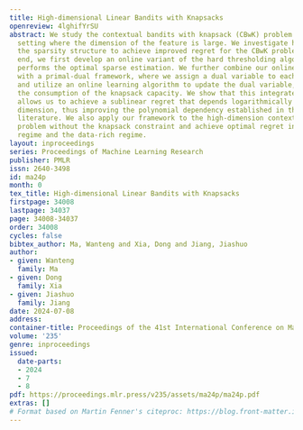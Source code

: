 ```yaml
---
title: High-dimensional Linear Bandits with Knapsacks
openreview: 4lghifYrSU
abstract: We study the contextual bandits with knapsack (CBwK) problem under the high-dimensional
  setting where the dimension of the feature is large. We investigate how to exploit
  the sparsity structure to achieve improved regret for the CBwK problem. To this
  end, we first develop an online variant of the hard thresholding algorithm that
  performs the optimal sparse estimation. We further combine our online estimator
  with a primal-dual framework, where we assign a dual variable to each knapsack constraint
  and utilize an online learning algorithm to update the dual variable, thereby controlling
  the consumption of the knapsack capacity. We show that this integrated approach
  allows us to achieve a sublinear regret that depends logarithmically on the feature
  dimension, thus improving the polynomial dependency established in the previous
  literature. We also apply our framework to the high-dimension contextual bandit
  problem without the knapsack constraint and achieve optimal regret in both the data-poor
  regime and the data-rich regime.
layout: inproceedings
series: Proceedings of Machine Learning Research
publisher: PMLR
issn: 2640-3498
id: ma24p
month: 0
tex_title: High-dimensional Linear Bandits with Knapsacks
firstpage: 34008
lastpage: 34037
page: 34008-34037
order: 34008
cycles: false
bibtex_author: Ma, Wanteng and Xia, Dong and Jiang, Jiashuo
author:
- given: Wanteng
  family: Ma
- given: Dong
  family: Xia
- given: Jiashuo
  family: Jiang
date: 2024-07-08
address:
container-title: Proceedings of the 41st International Conference on Machine Learning
volume: '235'
genre: inproceedings
issued:
  date-parts:
  - 2024
  - 7
  - 8
pdf: https://proceedings.mlr.press/v235/assets/ma24p/ma24p.pdf
extras: []
# Format based on Martin Fenner's citeproc: https://blog.front-matter.io/posts/citeproc-yaml-for-bibliographies/
---
```

